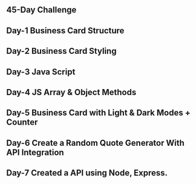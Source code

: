 ## 45-Day Challenge
## Day-1 Business Card Structure
## Day-2 Business Card Styling
## Day-3 Java Script
## Day-4 JS Array & Object Methods
## Day-5 Business Card with Light & Dark Modes + Counter
## Day-6 Create a Random Quote Generator With API Integration
## Day-7 Created a API using Node, Express.